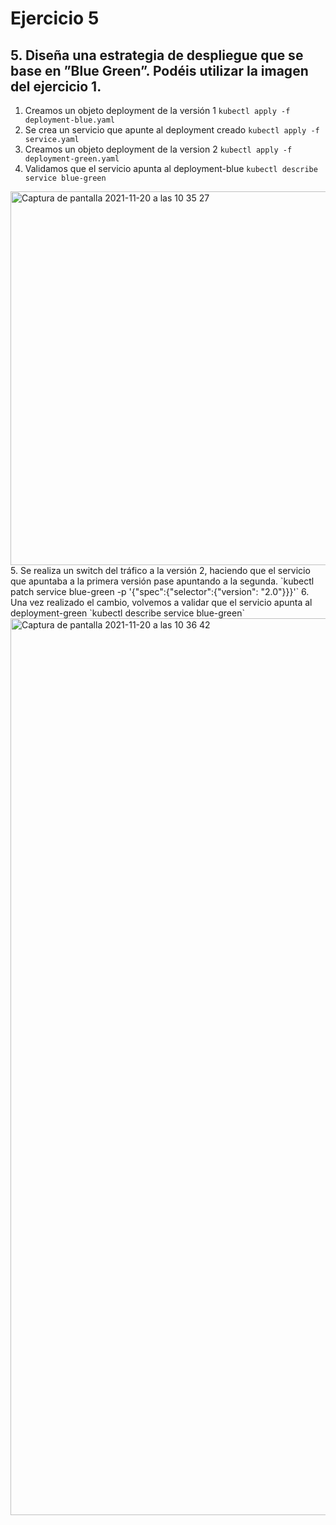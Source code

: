 # Ejercicio 5

## 5. Diseña una estrategia de despliegue que se base en ”Blue Green”. Podéis utilizar la imagen del ejercicio 1.
1. Creamos un objeto deployment de la versión 1
`kubectl apply -f deployment-blue.yaml`
2. Se crea un servicio que apunte al deployment creado
`kubectl apply -f service.yaml`
3. Creamos un objeto deployment de la version 2
`kubectl apply -f deployment-green.yaml`
4. Validamos que el servicio apunta al deployment-blue
`kubectl describe service blue-green`
<img width="598" alt="Captura de pantalla 2021-11-20 a las 10 35 27" src="https://user-images.githubusercontent.com/26769446/142721721-bf22ff64-1da2-4498-acfd-d76c7b5fea77.png">
5. Se realiza un switch del tráfico a la versión 2, haciendo que el servicio que apuntaba a la primera versión pase apuntando a la segunda.
`kubectl patch service blue-green -p '{"spec":{"selector":{"version": "2.0"}}}'`
6. Una vez realizado el cambio, volvemos a validar que el servicio apunta al deployment-green
`kubectl describe service blue-green`
<img width="1435" alt="Captura de pantalla 2021-11-20 a las 10 36 42" src="https://user-images.githubusercontent.com/26769446/142721713-ac152bdf-fabe-441e-96f3-adb0aa826b16.png">
